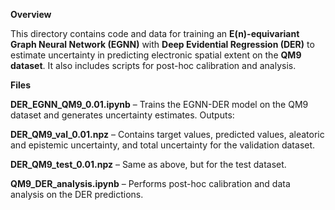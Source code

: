 **Overview**

This directory contains code and data for training an **E(n)-equivariant Graph Neural Network (EGNN)** with **Deep Evidential Regression (DER)** to estimate uncertainty in predicting electronic spatial extent on the **QM9 dataset**. It also includes scripts for post-hoc calibration and analysis.

**Files**

**DER_EGNN_QM9_0.01.ipynb** – Trains the EGNN-DER model on the QM9 dataset and generates uncertainty estimates. Outputs:

**DER_QM9_val_0.01.npz** – Contains target values, predicted values, aleatoric and epistemic uncertainty, and total uncertainty for the validation dataset.

**DER_QM9_test_0.01.npz** – Same as above, but for the test dataset.

**QM9_DER_analysis.ipynb** – Performs post-hoc calibration and data analysis on the DER predictions.
